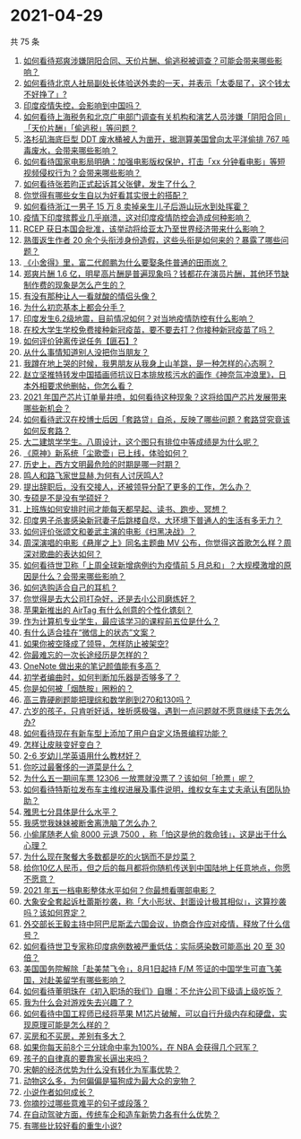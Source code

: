 # 2021-04-29

共 75 条

<!-- BEGIN -->
<!-- 最后更新时间 Thu Apr 29 2021 06:00:52 GMT+0800 (China Standard Time) -->

1. [如何看待郑爽涉嫌阴阳合同、天价片酬、偷逃税被调查？可能会带来哪些影响？](https://www.zhihu.com/question/457029348)
2. [如何看待北京人社局副处长体验送外卖的一天，并表示「太委屈了，这个钱太不好挣了」?](https://www.zhihu.com/question/456959883)
3. [印度疫情失控，会影响到中国吗？](https://www.zhihu.com/question/456775767)
4. [如何看待上海税务和北京广电部门调查有关机构和演艺人员涉嫌「阴阳合同」「天价片酬」「偷逃税」等问题？](https://www.zhihu.com/question/457028571)
5. [洛杉矶海底巨型 DDT 废水桶被人为凿开，据测算美国曾向太平洋偷排 767
   吨毒废水，会带来哪些影响？](https://www.zhihu.com/question/456938149)
6. [如何看待国家电影局明确：加强电影版权保护，打击「xx
   分钟看电影」等短视频侵权行为？会带来哪些影响？](https://www.zhihu.com/question/456948544)
7. [如何看待张若昀正式起诉其父张健，发生了什么？](https://www.zhihu.com/question/457017364)
8. [你觉得有哪些女生自以为好看其实很土的搭配？](https://www.zhihu.com/question/298265287)
9. [如何看待浙江一男子 15 万 8 卖掉亲生儿子后游山玩水到处挥霍？](https://www.zhihu.com/question/456944988)
10. [疫情下印度殡葬业几乎崩溃，这对印度疫情防控会造成何种影响？](https://www.zhihu.com/question/456842008)
11. [RCEP
    获日本国会批准，该举动将给亚太乃至世界经济带来什么影响？](https://www.zhihu.com/question/456947372)
12. [熟蛋返生作者 20
    余个头衔涉身份造假，这些头衔是如何来的？暴露了哪些问题？](https://www.zhihu.com/question/456975288)
13. [《小舍得》里，富二代颜鹏为什么要娶条件普通的田雨岚？](https://www.zhihu.com/question/455511910)
14. [郑爽片酬 1.6
    亿，明星高片酬是普遍现象吗？钱都花在演员片酬，其他环节缺制作费的现象是怎么产生的？](https://www.zhihu.com/question/456939801)
15. [有没有那种让人一看就酸的情侣头像？](https://www.zhihu.com/question/432753689)
16. [为什么初恋基本上都会分手？](https://www.zhihu.com/question/24684849)
17. [印度发生6.2级地震，目前情况如何？对当地疫情防控有什么影响？](https://www.zhihu.com/question/456981781)
18. [在校大学生学校免费接种新冠疫苗，要不要去打？你接种新冠疫苗了吗？](https://www.zhihu.com/question/447174102)
19. [如何评价钟离传说任务【匪石】?](https://www.zhihu.com/question/456974363)
20. [从什么事情知道别人没把你当朋友？](https://www.zhihu.com/question/360519545)
21. [我蹲在地上哭的时候，我男朋友从我身上山羊跳，是一种怎样的心态啊？](https://www.zhihu.com/question/51865062)
22. [赵立坚推特转发中国插画师抗议日本排放核污水的画作《神奈氚冲浪里》，日本外相要求他删帖，你怎么看？](https://www.zhihu.com/question/456986557)
23. [2021
    年国产芯片订单量井喷，如何看待这种现象？这将给国产芯片发展带来哪些新机会？](https://www.zhihu.com/question/456099048)
24. [如何看待武汉在校博士后因「套路贷」自杀，反映了哪些问题？套路贷究竟该如何反套路？](https://www.zhihu.com/question/456975878)
25. [大二建筑学学生。八周设计，这个图只有排位中等成绩是为什么呢？](https://www.zhihu.com/question/456920592)
26. [《原神》新系统「尘歌壶」已上线，体验如何？](https://www.zhihu.com/question/456970363)
27. [历史上，西方文明最危险的时期是哪一时期？](https://www.zhihu.com/question/274409322)
28. [鸣人和路飞家世显赫,为何有人讨厌鸣人?](https://www.zhihu.com/question/455957638)
29. [提出辞职后，没有交接人，还被领导分配了更多的工作，怎么办？](https://www.zhihu.com/question/447715344)
30. [专硕是不是没有学硕好？](https://www.zhihu.com/question/298325526)
31. [上班族如何安排时间才能每天都早起、读书、跑步、冥想？](https://www.zhihu.com/question/28042735)
32. [印度男子杀害感染新冠妻子后跳楼自尽，大环境下普通人的生活有多无力？](https://www.zhihu.com/question/456933930)
33. [如何评价张颂文和姜武主演的电影《扫黑决战》？](https://www.zhihu.com/question/455752818)
34. [周深演唱的电影《悬崖之上》同名主题曲 MV
    公布，你觉得这首歌怎么样？周深对歌曲的表达如何？](https://www.zhihu.com/question/456950487)
35. [如何看待世卫称「上周全球新增病例约为疫情前 5
    月总和」？大规模激增的原因是什么？会带来哪些影响？](https://www.zhihu.com/question/456769223)
36. [如何选购适合自己的耳机？](https://www.zhihu.com/question/20141968)
37. [你觉得是去大公司打杂好，还是去小公司磨炼好？](https://www.zhihu.com/question/448879571)
38. [苹果新推出的 AirTag 有什么创意的个性化镌刻？](https://www.zhihu.com/question/455987685)
39. [作为计算机专业学生，最应该学习的课程前五位是什么？](https://www.zhihu.com/question/19628851)
40. [有什么适合挂在“微信上的状态”文案？](https://www.zhihu.com/question/442605862)
41. [如果你被空降成了领导，怎样防止被架空?](https://www.zhihu.com/question/58585512)
42. [你最难忘的一次长途经历是怎样的？](https://www.zhihu.com/question/455993042)
43. [OneNote 做出来的笔记颜值能有多高？](https://www.zhihu.com/question/57139472)
44. [初学者编曲时，如何判断加乐器是否够多了？](https://www.zhihu.com/question/444235772)
45. [你是如何被「烟酰胺」圈粉的？](https://www.zhihu.com/question/442307294)
46. [高三靠硬刷题能把理综和数学刷到270和130吗？](https://www.zhihu.com/question/36834794)
47. [六岁的孩子，只肯听好话，挫折感极强，遇到一点问题就不愿意继续下去怎么办?](https://www.zhihu.com/question/31768392)
48. [如何看待现在有新车型上添加了用户自定义场景编程功能？](https://www.zhihu.com/question/454267277)
49. [怎样让皮肤变好变白？](https://www.zhihu.com/question/450658642)
50. [2-6 岁幼儿学英语用什么教材好？](https://www.zhihu.com/question/29772658)
51. [你吃过最奢侈的一道菜是什么？](https://www.zhihu.com/question/284676187)
52. [为什么五一期间车票 12306
    一放票就没票了？该如何「抢票」呢？](https://www.zhihu.com/question/455215736)
53. [如何看待特斯拉发布车主维权进展及事件说明，维权女车主丈夫承认有团队协助？](https://www.zhihu.com/question/456947306)
54. [雅思七分具体是什么水平？](https://www.zhihu.com/question/62020354)
55. [我感觉我妹妹被断舍离洗脑了怎么办？](https://www.zhihu.com/question/289910192)
56. [小偷尾随老人偷 8000 元退 7500
    ，称「怕这是他的救命钱」，这是出于什么心理？](https://www.zhihu.com/question/456602957)
57. [为什么现在聚餐大多数都是吃的火锅而不是炒菜？](https://www.zhihu.com/question/450776646)
58. [给你10亿人民币，但之后的每月都将你随机传送到中国陆地上任意地点，你愿不愿意？](https://www.zhihu.com/question/454152922)
59. [2021 年五一档电影整体水平如何？你最想看哪部电影？](https://www.zhihu.com/question/450815534)
60. [大象安全套起诉杜蕾斯抄袭，称「大小形状、封面设计极其相似」，这算抄袭吗？该如何界定？](https://www.zhihu.com/question/456790436)
61. [外交部长王毅主持中阿巴尼斯孟六国会议，协商合作应对疫情，释放了什么信号？](https://www.zhihu.com/question/456886110)
62. [如何看待世卫专家称印度病例数被严重低估：实际感染数可能高出 20 至 30
    倍？](https://www.zhihu.com/question/456888205)
63. [美国国务院解除「赴美禁飞令」，8月1日起持 F/M
    签证的中国学生可直飞美国，对赴美留学有哪些影响？](https://www.zhihu.com/question/456808004)
64. [如何看待董明珠在《初入职场的我们》自曝：不允许公司下级请上级吃饭？](https://www.zhihu.com/question/456868276)
65. [我为什么会对游戏失去兴趣了？](https://www.zhihu.com/question/456902574)
66. [如何看待中国工程师已经将苹果
    M1芯片破解，可以自行升级内存和硬盘，实现原理可能是怎么样的？](https://www.zhihu.com/question/453213586)
67. [买房和不买房，差别有多大？](https://www.zhihu.com/question/425084039)
68. [如果你每天前8个三分球命中率为100%，在 NBA
    会获得几个冠军？](https://www.zhihu.com/question/456430700)
69. [孩子的自律真的要靠家长逼出来吗？](https://www.zhihu.com/question/436192830)
70. [宋朝的经济优势为什么没有转化为军事优势？](https://www.zhihu.com/question/455435936)
71. [动物这么多，为何偏偏是猫狗成为最大众的宠物？](https://www.zhihu.com/question/455496520)
72. [小说作者如何成长？](https://www.zhihu.com/question/456380028)
73. [你摘抄过哪些意难平的句子或段落？](https://www.zhihu.com/question/430494155)
74. [在自动驾驶方面，传统车企和造车新势力各有什么优势？](https://www.zhihu.com/question/456829827)
75. [有哪些比较好看的重生小说?](https://www.zhihu.com/question/311447766)

<!-- END -->
